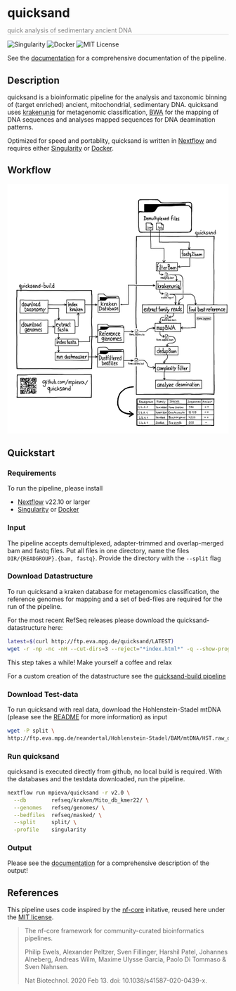 <h1 style="border:0px;padding-bottom:0px;margin-bottom:0px">quicksand</h1>
<p style="color:grey;border-bottom:1px solid lightgrey">quick analysis of sedimentary ancient DNA</p>

![Singularity](https://img.shields.io/badge/run_with-Singularity-ff69b4?style=for-the-badge)
![Docker](https://img.shields.io/badge/run_with-Docker-0db7ed?style=for-the-badge)
![MIT License](https://img.shields.io/github/license/mpieva/quicksand?style=for-the-badge)

See the [documentation](https://quicksand.readthedocs.io/en/latest/in_and_out.html) for a comprehensive documentation of the pipeline.

## Description

quicksand is a bioinformatic pipeline for the analysis and taxonomic binning of (target enriched) ancient, mitochondrial, sedimentary DNA. quicksand uses [krakenuniq](https://doi.org/10.1186/s13059-018-1568-0) for metagenomic classification, [BWA](https://github.com/mpieva/network-aware-bwa) for the mapping of DNA sequences and analyses mapped sequences for DNA deamination patterns.

Optimized for speed and portablity, quicksand is written in [Nextflow](https://doi.org/10.1038/nbt.3820) and requires either [Singularity](https://doi.org/10.1371/journal.pone.0177459) or [Docker](https://www.docker.com/).

## Workflow

<p align=center>
    <img src="assets/docs/v1.2.png" alt="Graphical representation of the pipeline workflow" width='800px'>
</p>

## Quickstart

### Requirements

To run the pipeline, please install

- [Nextflow](https://www.nextflow.io/docs/latest/getstarted.html) v22.10 or larger
- [Singularity](https://sylabs.io/singularity/) or [Docker](https://www.docker.com/)

### Input

The pipeline accepts demultiplexed, adapter-trimmed and overlap-merged bam and fastq files. Put all files in one directory, name the files `DIR/{READGROUP}.{bam, fastq}`. Provide the directory with the `--split` flag

### Download Datastructure

To run quicksand a kraken database for metagenomics classification, the reference genomes for mapping and a set of bed-files are required for the run of the pipeline.

For the most recent RefSeq releases please download the quicksand-datastructure
here:

```bash
latest=$(curl http://ftp.eva.mpg.de/quicksand/LATEST)
wget -r -np -nc -nH --cut-dirs=3 --reject="*index.html*" -q --show-progress -P refseq http://ftp.eva.mpg.de/quicksand/build/$latest
```

This step takes a while! Make yourself a coffee and relax

For a custom creation of the datastructure see the [quicksand-build pipeline](https://github.com/mpieva/quicksand-build)

### Download Test-data

To run quicksand with real data, download the Hohlenstein-Stadel mtDNA (please see the [README](http://ftp.eva.mpg.de/neandertal/Hohlenstein-Stadel/README) for more information) as input

```bash
wget -P split \
http://ftp.eva.mpg.de/neandertal/Hohlenstein-Stadel/BAM/mtDNA/HST.raw_data.ALL.bam
```

### Run quicksand

quicksand is executed directly from github, no local build is required. With the databases and the testdata downloaded, run the pipeline.

```bash
nextflow run mpieva/quicksand -r v2.0 \
  --db        refseq/kraken/Mito_db_kmer22/ \
  --genomes   refseq/genomes/ \
  --bedfiles  refseq/masked/ \
  --split     split/ \
  -profile    singularity
```

### Output

Please see the [documentation](https://quicksand.readthedocs.io/en/latest/in_and_out.html) for a comprehensive description of the output!

## References

This pipeline uses code inspired by the [nf-core](https://nf-co.re) initative, reused here under the [MIT license](https://github.com/nf-core/tools/blob/master/LICENSE).

> The nf-core framework for community-curated bioinformatics pipelines.
>
> Philip Ewels, Alexander Peltzer, Sven Fillinger, Harshil Patel, Johannes Alneberg, Andreas Wilm, Maxime Ulysse Garcia, Paolo Di Tommaso & Sven Nahnsen.
>
> Nat Biotechnol. 2020 Feb 13. doi: 10.1038/s41587-020-0439-x.
